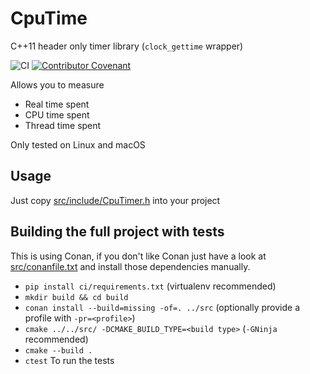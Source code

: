 # CpuTime

C++11 header only timer library (`clock_gettime` wrapper)

![CI](https://github.com/knatten/CpuTimer/actions/workflows/ci.yml/badge.svg)
[![Contributor Covenant](https://img.shields.io/badge/Contributor%20Covenant-2.1-4baaaa.svg)](code_of_conduct.md)

Allows you to measure
- Real time spent
- CPU time spent
- Thread time spent

Only tested on Linux and macOS

## Usage

Just copy [src/include/CpuTimer.h](src/include/CpuTimer.h) into your project

## Building the full project with tests

This is using Conan, if you don't like Conan just have a look at [src/conanfile.txt](src/conanfile.txt) and install those dependencies manually.
- `pip install ci/requirements.txt` (virtualenv recommended)
- `mkdir build && cd build`
- `conan install --build=missing -of=. ../src` (optionally provide a profile with `-pr=<profile>`)
- `cmake ../../src/ -DCMAKE_BUILD_TYPE=<build type>` (`-GNinja` recommended)
- `cmake --build .`
- `ctest` To run the tests